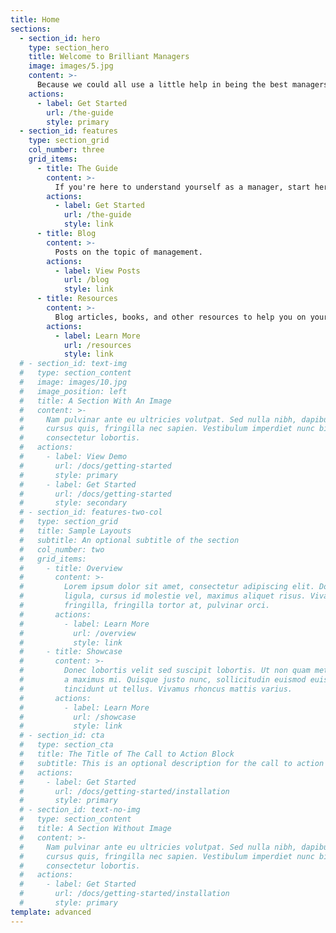 ```yaml
---
title: Home
sections:
  - section_id: hero
    type: section_hero
    title: Welcome to Brilliant Managers
    image: images/5.jpg
    content: >-
      Because we could all use a little help in being the best managers we can be...
    actions:
      - label: Get Started
        url: /the-guide
        style: primary
  - section_id: features
    type: section_grid
    col_number: three
    grid_items:
      - title: The Guide
        content: >-
          If you're here to understand yourself as a manager, start here.
        actions:
          - label: Get Started
            url: /the-guide
            style: link
      - title: Blog
        content: >-
          Posts on the topic of management.
        actions:
          - label: View Posts
            url: /blog
            style: link
      - title: Resources
        content: >-
          Blog articles, books, and other resources to help you on your journey.
        actions:
          - label: Learn More
            url: /resources
            style: link
  # - section_id: text-img
  #   type: section_content
  #   image: images/10.jpg
  #   image_position: left
  #   title: A Section With An Image
  #   content: >-
  #     Nam pulvinar ante eu ultricies volutpat. Sed nulla nibh, dapibus sit amet
  #     cursus quis, fringilla nec sapien. Vestibulum imperdiet nunc bibendum
  #     consectetur lobortis.
  #   actions:
  #     - label: View Demo
  #       url: /docs/getting-started
  #       style: primary
  #     - label: Get Started
  #       url: /docs/getting-started
  #       style: secondary
  # - section_id: features-two-col
  #   type: section_grid
  #   title: Sample Layouts
  #   subtitle: An optional subtitle of the section
  #   col_number: two
  #   grid_items:
  #     - title: Overview
  #       content: >-
  #         Lorem ipsum dolor sit amet, consectetur adipiscing elit. Donec nisl
  #         ligula, cursus id molestie vel, maximus aliquet risus. Vivamus in nibh
  #         fringilla, fringilla tortor at, pulvinar orci.
  #       actions:
  #         - label: Learn More
  #           url: /overview
  #           style: link
  #     - title: Showcase
  #       content: >-
  #         Donec lobortis velit sed suscipit lobortis. Ut non quam metus. Nullam
  #         a maximus mi. Quisque justo nunc, sollicitudin euismod euismod at,
  #         tincidunt ut tellus. Vivamus rhoncus mattis varius.
  #       actions:
  #         - label: Learn More
  #           url: /showcase
  #           style: link
  # - section_id: cta
  #   type: section_cta
  #   title: The Title of The Call to Action Block
  #   subtitle: This is an optional description for the call to action block.
  #   actions:
  #     - label: Get Started
  #       url: /docs/getting-started/installation
  #       style: primary
  # - section_id: text-no-img
  #   type: section_content
  #   title: A Section Without Image
  #   content: >-
  #     Nam pulvinar ante eu ultricies volutpat. Sed nulla nibh, dapibus sit amet
  #     cursus quis, fringilla nec sapien. Vestibulum imperdiet nunc bibendum
  #     consectetur lobortis.
  #   actions:
  #     - label: Get Started
  #       url: /docs/getting-started/installation
  #       style: primary
template: advanced
---
```

